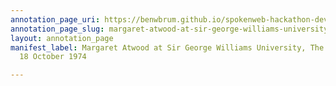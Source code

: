 ```yaml
---
annotation_page_uri: https://benwbrum.github.io/spokenweb-hackathon-development/annotations/margaret-atwood-at-sir-george-williams-university-the-poetry-series-18-october-1974-canvas-1-audience-member-6.json
annotation_page_slug: margaret-atwood-at-sir-george-williams-university-the-poetry-series-18-october-1974-canvas-1-audience-member-6
layout: annotation_page
manifest_label: Margaret Atwood at Sir George Williams University, The Poetry Series,
  18 October 1974

---
```

